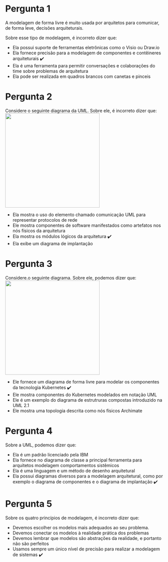 # Pergunta 1
A modelagem de forma livre é muito usada por arquitetos para comunicar, de forma leve, decisões arquiteturais.

Sobre esse tipo de modelagem, é incorreto dizer que:

- Ela possui suporte de ferramentas eletrônicas como o Visio ou Draw.io
- Ela fornece precisão para a modelagem de componentes e contêineres arquiteturais :heavy_check_mark:
- Ela é uma ferramenta para permitir conversações e colaborações do time sobre problemas de arquitetura
- Ela pode ser realizada em quadros brancos com canetas e pinceis  

# Pergunta 2
Considere o seguinte diagrama da UML. Sobre ele, é incorreto dizer que:
<img src="https://github.com/karenyov/posGraduacaoPUCArquitetura/blob/main/disciplinas/Imagem1.png" width="300">

- Ela mostra o uso do elemento chamado comunicação UML para representar protocolos de rede
- Ele mostra componentes de software manifestados como artefatos nos nós físicos da arquitetura
- Ela mostra os módulos lógicos da arquitetura :heavy_check_mark:
- Ela exibe um diagrama de implantação

# Pergunta 3
Considere.o seguinte diagrama. Sobre ele, podemos dizer que:
<img src="https://github.com/karenyov/posGraduacaoPUCArquitetura/blob/main/disciplinas/Imagem1-3.png" width="300">

- Ele fornece um diagrama de forma livre para modelar os componentes da tecnologia Kubernetes :heavy_check_mark:
- Ele mostra componentes do Kubernetes modelados em notação UML
- Ele é um exemplo do diagrama de estrutruras compostas introduzido na UML 2.1
- Ele mostra uma topologia descrita como nós físicos Archimate

# Pergunta 4
Sobre a UML, podemos dizer que:

- Ela é um padrão licenciado pela IBM
- Ela fornece no diagrama de classe a principal ferramenta para arquitetos modelagem comportamentos sistêmicos
- Ela é uma linguagem e um método de desenho arquitetural
- Ela possui diagramas diversos para a modelagem arquitetural, como por exemplo o diagrama de componentes e o diagrama de implantação :heavy_check_mark:

# Pergunta 5
Sobre os quatro princípios de modelagem, é incorreto dizer que:

- Devemos escolher os modelos mais adequados ao seu problema.
- Devemos conectar os modelos à realidade prática dos problemas
- Devemos lembrar que modelos são abstrações da realidade, e portanto não são perfeitos
- Usamos sempre um único nível de precisão para realizar a modelagem de sistemas :heavy_check_mark:



